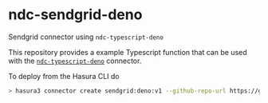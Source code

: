 # ndc-sendgrid-deno
Sendgrid connector using `ndc-typescript-deno`

This repository provides a example Typescript function that can be used with the [`ndc-typescript-deno`](https://github.com/hasura/ndc-typescript-deno/) connector.

To deploy from the Hasura CLI do

```bash
> hasura3 connector create sendgrid:deno:v1 --github-repo-url https://github.com/hasura/ndc-typescript-deno/tree/main --config-file config.json --volume ./functions:/functions --env SENDGRID_API_KEY='YOUR_SENDGRID_API_KEY'
```